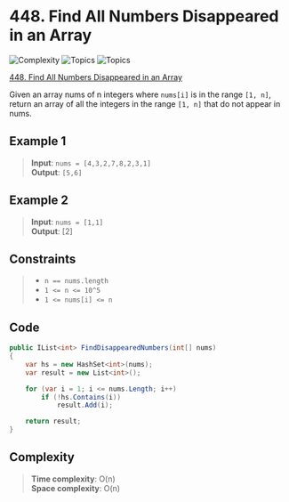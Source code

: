 # 448. Find All Numbers Disappeared in an Array

![Complexity](https://img.shields.io/badge/easy-green)
![Topics](https://img.shields.io/badge/array-blue)
![Topics](https://img.shields.io/badge/two_pointers-blue)

[448. Find All Numbers Disappeared in an Array](https://leetcode.com/problems/find-all-numbers-disappeared-in-an-array/description/)

Given an array nums of n integers where `nums[i]` is in the range `[1, n]`, return an array of all the integers in the
range `[1, n]` that do not appear in nums.

## Example 1

> **Input**: `nums = [4,3,2,7,8,2,3,1]`  
> **Output**: `[5,6]`

## Example 2

> **Input**: `nums = [1,1]`  
> **Output**: [2]

## Constraints

> - `n == nums.length`
> - `1 <= n <= 10^5`
> - `1 <= nums[i] <= n`

## Code

```csharp
public IList<int> FindDisappearedNumbers(int[] nums)
{
    var hs = new HashSet<int>(nums);
    var result = new List<int>();

    for (var i = 1; i <= nums.Length; i++)
        if (!hs.Contains(i))
            result.Add(i);

    return result;
}
```

## Complexity

> **Time complexity**: O(n)  
> **Space complexity**: O(n)